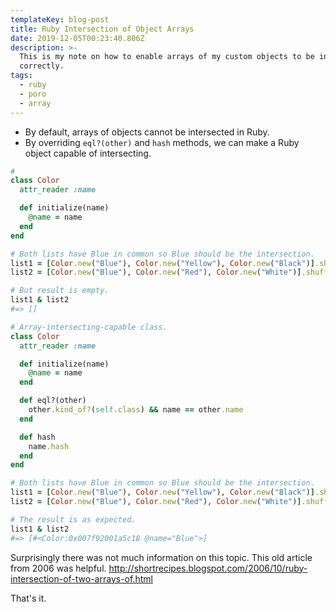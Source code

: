 ```yaml
---
templateKey: blog-post
title: Ruby Intersection of Object Arrays
date: 2019-12-05T00:23:40.806Z
description: >-
  This is my note on how to enable arrays of my custom objects to be intersected
  correctly.
tags:
  - ruby
  - poro
  - array
---
```


- By default, arrays of objects cannot be intersected in Ruby.
- By overriding `eql?(other)` and `hash` methods, we can make a Ruby object capable of intersecting.

```rb
#
class Color
  attr_reader :name

  def initialize(name)
    @name = name
  end
end

# Both lists have Blue in common so Blue should be the intersection.
list1 = [Color.new("Blue"), Color.new("Yellow"), Color.new("Black")].shuffle
list2 = [Color.new("Blue"), Color.new("Red"), Color.new("White")].shuffle

# But result is empty.
list1 & list2
#=> []
```

```rb
# Array-intersecting-capable class.
class Color
  attr_reader :name

  def initialize(name)
    @name = name
  end

  def eql?(other)
    other.kind_of?(self.class) && name == other.name
  end

  def hash
    name.hash
  end
end

# Both lists have Blue in common so Blue should be the intersection.
list1 = [Color.new("Blue"), Color.new("Yellow"), Color.new("Black")].shuffle
list2 = [Color.new("Blue"), Color.new("Red"), Color.new("White")].shuffle

# The result is as expected.
list1 & list2
#=> [#<Color:0x007f92001a5c18 @name="Blue">]
```

Surprisingly there was not much information on this topic. This old article from 2006 was helpful.
http://shortrecipes.blogspot.com/2006/10/ruby-intersection-of-two-arrays-of.html

That's it.
